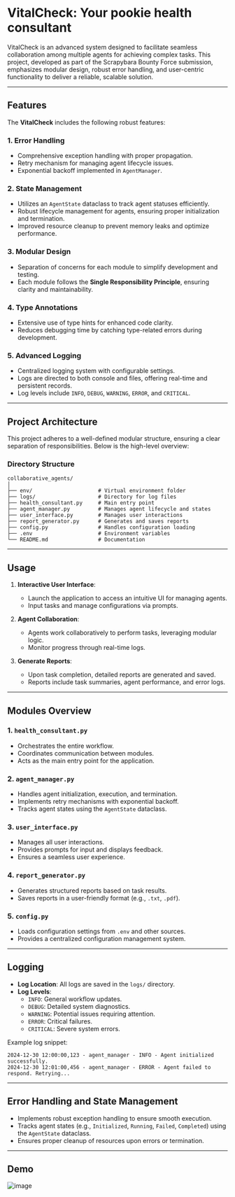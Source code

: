 # VitalCheck: Your pookie health consultant
VitalCheck is an advanced system designed to facilitate seamless collaboration among multiple agents for achieving complex tasks. This project, developed as part of the Scrapybara Bounty Force submission, emphasizes modular design, robust error handling, and user-centric functionality to deliver a reliable, scalable solution.

---

## Features

The **VitalCheck** includes the following robust features:

### 1. **Error Handling**
- Comprehensive exception handling with proper propagation.
- Retry mechanism for managing agent lifecycle issues.
- Exponential backoff implemented in `AgentManager`.

### 2. **State Management**
- Utilizes an `AgentState` dataclass to track agent statuses efficiently.
- Robust lifecycle management for agents, ensuring proper initialization and termination.
- Improved resource cleanup to prevent memory leaks and optimize performance.

### 3. **Modular Design**
- Separation of concerns for each module to simplify development and testing.
- Each module follows the **Single Responsibility Principle**, ensuring clarity and maintainability.

### 4. **Type Annotations**
- Extensive use of type hints for enhanced code clarity.
- Reduces debugging time by catching type-related errors during development.

### 5. **Advanced Logging**
- Centralized logging system with configurable settings.
- Logs are directed to both console and files, offering real-time and persistent records.
- Log levels include `INFO`, `DEBUG`, `WARNING`, `ERROR`, and `CRITICAL`.

---

## Project Architecture

This project adheres to a well-defined modular structure, ensuring a clear separation of responsibilities. Below is the high-level overview:

### Directory Structure
```
collaborative_agents/
│
├── env/                     # Virtual environment folder
├── logs/                    # Directory for log files
├── health_consultant.py     # Main entry point
├── agent_manager.py         # Manages agent lifecycle and states
├── user_interface.py        # Manages user interactions
├── report_generator.py      # Generates and saves reports
├── config.py                # Handles configuration loading
├── .env                     # Environment variables
└── README.md                # Documentation
```

---

## Usage

1. **Interactive User Interface**:
   - Launch the application to access an intuitive UI for managing agents.
   - Input tasks and manage configurations via prompts.

2. **Agent Collaboration**:
   - Agents work collaboratively to perform tasks, leveraging modular logic.
   - Monitor progress through real-time logs.

3. **Generate Reports**:
   - Upon task completion, detailed reports are generated and saved.
   - Reports include task summaries, agent performance, and error logs.

---

## Modules Overview

### 1. `health_consultant.py`
- Orchestrates the entire workflow.
- Coordinates communication between modules.
- Acts as the main entry point for the application.

### 2. `agent_manager.py`
- Handles agent initialization, execution, and termination.
- Implements retry mechanisms with exponential backoff.
- Tracks agent states using the `AgentState` dataclass.

### 3. `user_interface.py`
- Manages all user interactions.
- Provides prompts for input and displays feedback.
- Ensures a seamless user experience.

### 4. `report_generator.py`
- Generates structured reports based on task results.
- Saves reports in a user-friendly format (e.g., `.txt`, `.pdf`).

### 5. `config.py`
- Loads configuration settings from `.env` and other sources.
- Provides a centralized configuration management system.

---

## Logging

- **Log Location**: All logs are saved in the `logs/` directory.
- **Log Levels**:
  - `INFO`: General workflow updates.
  - `DEBUG`: Detailed system diagnostics.
  - `WARNING`: Potential issues requiring attention.
  - `ERROR`: Critical failures.
  - `CRITICAL`: Severe system errors.

Example log snippet:
```
2024-12-30 12:00:00,123 - agent_manager - INFO - Agent initialized successfully.
2024-12-30 12:01:00,456 - agent_manager - ERROR - Agent failed to respond. Retrying...
```

---

## Error Handling and State Management

- Implements robust exception handling to ensure smooth execution.
- Tracks agent states (e.g., `Initialized`, `Running`, `Failed`, `Completed`) using the `AgentState` dataclass.
- Ensures proper cleanup of resources upon errors or termination.

---


## Demo
![image](https://github.com/user-attachments/assets/0efdfbb5-52f1-47c2-93b4-fe0ca82547b7)

